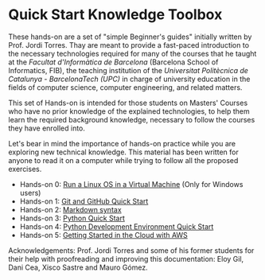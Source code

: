 # Quick Start Knowledge Toolbox

These hands-on are a set of "simple Beginner's guides"  initially written by Prof. Jordi Torres. Thay are meant to provide a fast-paced introduction to the necessary technologies required for many of the courses that he taught at the *Facultat d'Informàtica de Barcelona*  (Barcelona School of Informatics, FIB), the teaching institution of the *Universitat Politècnica de Catalunya - BarcelonaTech (UPC)* in charge of university education in the fields of computer science, computer engineering, and related matters.

This set of Hands-on is intended for those students on Masters' Courses who have no prior knowledge of the explained technologies, to help them learn the required background knowledge, necessary to follow the courses they have enrolled into. 

Let's bear in mind the importance of hands-on practice while you are exploring new technical knowledge. This material has been written for anyone to read it on a computer while trying to follow all the proposed exercises.

* Hands-on 0: [Run a Linux OS in a Virtual Machine](./LinuxOS-VirtualMachine.md) (Only for Windows users)
* Hands-on 1: [Git and GitHub Quick Start](./Git-Github-Quick-Start.md)
* Hands-on 2: [Markdown syntax](./Quick-Start-Markdown.md)
* Hands-on 3: [Python Quick Start](./Python-Quick-Start.md) 
* Hands-on 4: [Python Development Environment Quick Start](./Python-Development-Environment-Quick-Start.md)
* Hands-on 5: [Getting Started in the Cloud with AWS](./Quick-Start-AWS.md)


Acknowledgements: Prof. Jordi Torres and some of his former students for their help with proofreading and improving this documentation: Eloy Gil, Dani Cea, Xisco Sastre and Mauro Gómez.
